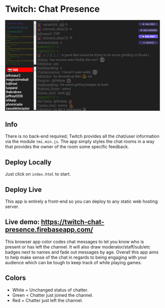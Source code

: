# Twitch: Chat Presence
![Preview Chat](https://github.com/dieharders/twitch-chat-presence/blob/master/assets/preview-2.jpg)

## Info
There is no back-end required; Twitch provides all the chat/user information via the module `tmi.min.js`. The app simply styles the chat rooms in a way that provides the owner of the room some specific feedback.

## Deploy Locally
Just click on `index.html` to start.

## Deploy Live
This app is entirely a front-end so you can deploy to any static web hosting server.

## Live demo: https://twitch-chat-presence.firebaseapp.com/
This browser app color codes chat messages to let you know who is present or has left the channel. It will also draw moderator/staff/sub/etc badges next to names and fade out messages by age. Overall this app aims to help make sense of the chat in regards to being engaging with your audience which can be tough to keep track of while playing games.

## Colors
- White = Unchanged status of chatter.
- Green = Chatter just joined the channel.
- Red   = Chatter just left the channel.